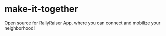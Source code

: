 make-it-together
================

Open source for RallyRaiser App, where you can connect and mobilize your neighborhood!
